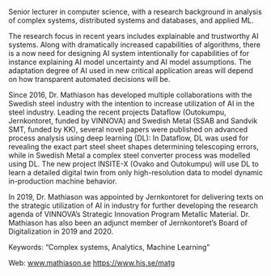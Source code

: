 Senior lecturer in computer science, with a research background in analysis of complex systems, distributed systems and databases, and applied ML.

The research focus in recent years includes explainable and trustworthy AI systems. Along with dramatically increased capabilities of algorithms, there is a now need for designing AI system intentionally for capabilities of for instance explaining AI model uncertainty and AI model assumptions. The adaptation degree of AI used in  new critical application areas will depend on how transparent automated decisions will be.

Since 2016, Dr. Mathiason has developed multiple collaborations with the Swedish steel industry with the intention to increase utilization of AI in the steel industry. Leading the recent projects Dataflow (Outokumpu, Jernkontoret, funded by VINNOVA) and Swedish Metal (SSAB and Sandvik SMT, funded by KK), several novel papers were published on advanced process analysis using deep learning (DL): In Dataflow, DL was used for revealing the exact part steel sheet shapes determining telescoping errors, while in Swedish Metal a complex steel converter process was modelled using DL. The new project INSITE-X (Ovako and Outokumpu) will use DL to learn a detailed digital twin from only high-resolution data to model dynamic in-production machine behavior.

In 2019, Dr. Mathiason was appointed by Jernkontoret for delivering texts on the strategic utilization of AI in industry for further developing the research agenda of VINNOVA’s Strategic Innovation Program Metallic Material. Dr. Mathiason has also been an adjunct member of Jernkontoret’s Board of Digitalization in 2019 and 2020.

Keywords: “Complex systems, Analytics, Machine Learning”

Web:
www.mathiason.se
https://www.his.se/matg

<!---

- 👋 Hi, I’m @gunnarmathiason
- 👀 I’m interested in ...
- 🌱 I’m currently learning ...
- 💞️ I’m looking to collaborate on ...
- 📫 How to reach me ...

gunnarmathiason/gunnarmathiason is a ✨ special ✨ repository because its `README.md` (this file) appears on your GitHub profile.
You can click the Preview link to take a look at your changes.
--->
